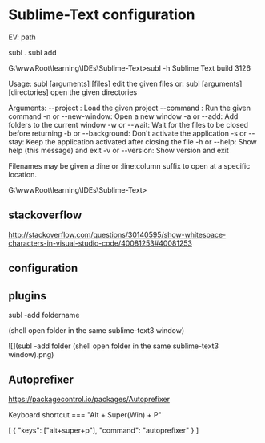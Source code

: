 # Sublime-Text configuration  



EV: path

subl .
subl add


G:\wwwRoot\learning\IDEs\Sublime-Text>subl -h
Sublime Text build 3126

Usage: subl [arguments] [files]         edit the given files
   or: subl [arguments] [directories]   open the given directories

Arguments:
  --project <project>: Load the given project
  --command <command>: Run the given command
  -n or --new-window:  Open a new window
  -a or --add:         Add folders to the current window
  -w or --wait:        Wait for the files to be closed before returning
  -b or --background:  Don't activate the application
  -s or --stay:        Keep the application activated after closing the file
  -h or --help:        Show help (this message) and exit
  -v or --version:     Show version and exit

Filenames may be given a :line or :line:column suffix to open at a specific
location.


G:\wwwRoot\learning\IDEs\Sublime-Text>














## stackoverflow  

http://stackoverflow.com/questions/30140595/show-whitespace-characters-in-visual-studio-code/40081253#40081253  


## configuration



## plugins  


subl -add foldername  

(shell open  folder  in the same sublime-text3 window)


![](subl -add folder (shell open  folder  in the same sublime-text3 window).png)


## Autoprefixer  

https://packagecontrol.io/packages/Autoprefixer


Keyboard shortcut === "Alt + Super(Win) + P"

[
    {
        "keys": ["alt+super+p"],
        "command": "autoprefixer"
    }
]

















